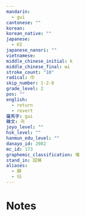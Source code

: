 ```yaml
---
mandarin:
  - guī
cantonese: ""
korean:
korean_native: ""
japanese:
  - KI
japanese_nanori: ""
vietnamese:
middle_chinese_initial: k
middle_chinese_final: ʉi
stroke_count: "10"
radical: 巾
skip_number: 1-2-8
grade_level: 2
pos: ""
english:
  - return
  - revert
羅馬字: gui
韓文: 귀
joyo_level: ""
hsk_level: ""
hanmun_edu_level: ""
danayo_id: 2082
mc_id: 173
graphemic_classification: 堆
stand_in: 回帰
aliases:
  - 歸
  - 归
---
```


# Notes
